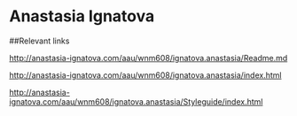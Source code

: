# Anastasia Ignatova

##Relevant links

http://anastasia-ignatova.com/aau/wnm608/ignatova.anastasia/Readme.md

http://anastasia-ignatova.com/aau/wnm608/ignatova.anastasia/index.html

http://anastasia-ignatova.com/aau/wnm608/ignatova.anastasia/Styleguide/index.html